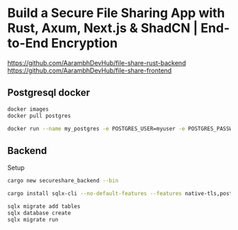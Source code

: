 # Build a Secure File Sharing App with Rust, Axum, Next.js & ShadCN | End-to-End Encryption

https://github.com/AarambhDevHub/file-share-rust-backend
https://github.com/AarambhDevHub/file-share-frontend

## Postgresql docker

```sh
docker images
docker pull postgres

docker run --name my_postgres -e POSTGRES_USER=myuser -e POSTGRES_PASSWORD=mypassword -e POSTGRES_DB=file_share -p 5432:5432 -d postgres


```

## Backend

Setup

```sh
cargo new secureshare_backend --bin

cargo install sqlx-cli --no-default-features --features native-tls,postgres

sqlx migrate add tables
sqlx database create
sqlx migrate run
```
